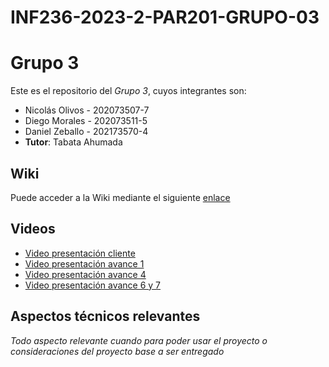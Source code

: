 # INF236-2023-2-PAR201-GRUPO-03

# Grupo 3

Este es el repositorio del *Grupo 3*, cuyos integrantes son:

* Nicolás Olivos - 202073507-7
* Diego Morales - 202073511-5
* Daniel Zeballo - 202173570-4
* **Tutor**: Tabata Ahumada

## Wiki

Puede acceder a la Wiki mediante el siguiente [enlace](https://github.com/Tabby2109/INF236-2023-2-PAR201-GRUPO-03/wiki)

## Videos

* [Video presentación cliente](https://www.youtube.com)
* [Video presentación avance 1](https://youtu.be/mGczz_st944?si=gjpl269IzdQoQYwC)
* [Video presentación avance 4](https://www.youtube.com/watch?v=KNrN7Hrpc2A)
* [Video presentación avance 6 y 7](https://www.youtube.com/watch?v=YPy95fzf69c)

## Aspectos técnicos relevantes

_Todo aspecto relevante cuando para poder usar el proyecto o consideraciones del proyecto base a ser entregado_
